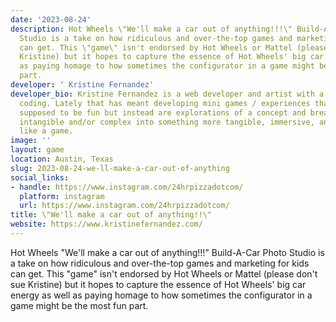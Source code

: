 ```yaml
---
date: '2023-08-24'
description: Hot Wheels \"We'll make a car out of anything!!!\" Build-A-Car Photo
  Studio is a take on how ridiculous and over-the-top games and marketing for kids
  can get. This \"game\" isn't endorsed by Hot Wheels or Mattel (please don't sue
  Kristine) but it hopes to capture the essence of Hot Wheels' big car energy as well
  as paying homage to how sometimes the configurator in a game might be the most fun
  part.
developer: ' Kristine Fernandez'
developer_bio: Kristine Fernandez is a web developer and artist with a focus on creative
  coding. Lately that has meant developing mini games / experiences that aren't necessarily
  supposed to be fun but instead are explorations of a concept and breaking something
  intangible and/or complex into something more tangible, immersive, and engaging
  like a game.
image: ''
layout: game
location: Austin, Texas
slug: 2023-08-24-we-ll-make-a-car-out-of-anything
social_links:
- handle: https://www.instagram.com/24hrpizzadotcom/
  platform: instagram
  url: https://www.instagram.com/24hrpizzadotcom/
title: \"We'll make a car out of anything!!\"
website: https://www.kristinefernandez.com/
---
```


Hot Wheels "We'll make a car out of anything!!!" Build-A-Car Photo Studio is a take on how ridiculous and over-the-top games and marketing for kids can get. This "game" isn't endorsed by Hot Wheels or Mattel (please don't sue Kristine) but it hopes to capture the essence of Hot Wheels' big car energy as well as paying homage to how sometimes the configurator in a game might be the most fun part.